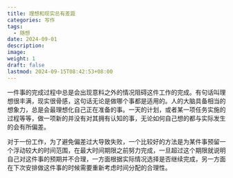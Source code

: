 ```yaml
---
title: 理想和现实总有差距
categories: 写作
tags:
  - 随想
date: 2024-09-01
description: 
image: 
weight: 1
draft: false
lastmod: 2024-09-15T08:42:53+08:00
---
```

一件事的完成过程中总是会出现意料之外的情况阻碍这件工作的完成。有句话叫理想很丰满，现实很骨感，这句话无论是做哪个事都是适用的。人的大脑具备相当的想象力，总是会最理想化自己正在准备的事。一天的计划，或者某一项任务实施的过程等等，做一项新的并没有对其拥有认知的事，无论如何自己想的都与实际发生的会有所偏差。

对于一份工作，为了避免偏差过大导致失败，一个比较好的方法是为某件事预留一个浮动较大的时间范围，在最大时间期限之前努力完成，一旦超过这个期限就说明自己对这件事的预期并不合理，一方面根据实际情况选择是否继续完成，另一方面在下次安排做这件事的时候需要重新考虑时间分配的合理性。


